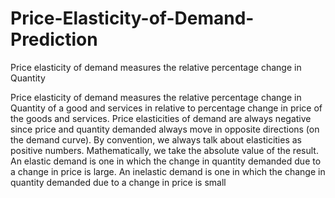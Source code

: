 # Price-Elasticity-of-Demand-Prediction
Price elasticity of demand measures the relative percentage change in Quantity

Price elasticity of demand measures the relative  percentage change in Quantity of a good and services in relative to percentage change in price of the goods and services.
Price elasticities of demand are always negative since price and quantity demanded always move in opposite directions (on the demand curve). By convention, we always talk about elasticities as positive numbers. Mathematically, we take the absolute value of the result.
An elastic demand is one in which the change in quantity demanded due to a change in price is large. An inelastic demand is one in which the change in quantity demanded due to a change in price is small

